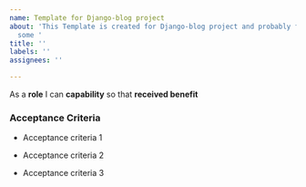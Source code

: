 ```yaml
---
name: Template for Django-blog project
about: 'This Template is created for Django-blog project and probably for the next
  some '
title: ''
labels: ''
assignees: ''

---
```


As a **role** I can **capability** so that **received benefit**

### Acceptance Criteria

- Acceptance criteria 1

- Acceptance criteria 2

- Acceptance criteria 3
